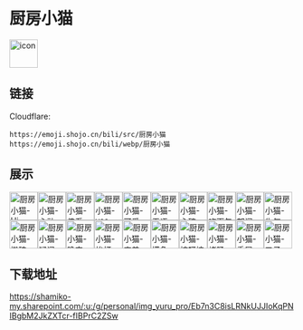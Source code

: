# 厨房小猫
<img src="https://emoji.shojo.cn/bili/src/厨房小猫/icon.png" width="50" height="50" alt="icon">

## 链接
Cloudflare:
```
https://emoji.shojo.cn/bili/src/厨房小猫
https://emoji.shojo.cn/bili/webp/厨房小猫
```
## 展示
<img src="https://emoji.shojo.cn/bili/src/厨房小猫/厨房小猫-Hi.png" width="50" height="50" alt="厨房小猫-Hi"><img src="https://emoji.shojo.cn/bili/src/厨房小猫/厨房小猫-心动.png" width="50" height="50" alt="厨房小猫-心动"><img src="https://emoji.shojo.cn/bili/src/厨房小猫/厨房小猫-佛系.png" width="50" height="50" alt="厨房小猫-佛系"><img src="https://emoji.shojo.cn/bili/src/厨房小猫/厨房小猫-yes.png" width="50" height="50" alt="厨房小猫-yes"><img src="https://emoji.shojo.cn/bili/src/厨房小猫/厨房小猫-可爱.png" width="50" height="50" alt="厨房小猫-可爱"><img src="https://emoji.shojo.cn/bili/src/厨房小猫/厨房小猫-无语.png" width="50" height="50" alt="厨房小猫-无语"><img src="https://emoji.shojo.cn/bili/src/厨房小猫/厨房小猫-心碎.png" width="50" height="50" alt="厨房小猫-心碎"><img src="https://emoji.shojo.cn/bili/src/厨房小猫/厨房小猫-吃面包.png" width="50" height="50" alt="厨房小猫-吃面包"><img src="https://emoji.shojo.cn/bili/src/厨房小猫/厨房小猫-郁闷.png" width="50" height="50" alt="厨房小猫-郁闷"><img src="https://emoji.shojo.cn/bili/src/厨房小猫/厨房小猫-生气.png" width="50" height="50" alt="厨房小猫-生气"><img src="https://emoji.shojo.cn/bili/src/厨房小猫/厨房小猫-搬砖.png" width="50" height="50" alt="厨房小猫-搬砖"><img src="https://emoji.shojo.cn/bili/src/厨房小猫/厨房小猫-疑问.png" width="50" height="50" alt="厨房小猫-疑问"><img src="https://emoji.shojo.cn/bili/src/厨房小猫/厨房小猫-晚安.png" width="50" height="50" alt="厨房小猫-晚安"><img src="https://emoji.shojo.cn/bili/src/厨房小猫/厨房小猫-挨打.png" width="50" height="50" alt="厨房小猫-挨打"><img src="https://emoji.shojo.cn/bili/src/厨房小猫/厨房小猫-害羞.png" width="50" height="50" alt="厨房小猫-害羞"><img src="https://emoji.shojo.cn/bili/src/厨房小猫/厨房小猫-摸鱼.png" width="50" height="50" alt="厨房小猫-摸鱼"><img src="https://emoji.shojo.cn/bili/src/厨房小猫/厨房小猫-挖呀挖.png" width="50" height="50" alt="厨房小猫-挖呀挖"><img src="https://emoji.shojo.cn/bili/src/厨房小猫/厨房小猫-烤肠.png" width="50" height="50" alt="厨房小猫-烤肠"><img src="https://emoji.shojo.cn/bili/src/厨房小猫/厨房小猫-委屈.png" width="50" height="50" alt="厨房小猫-委屈"><img src="https://emoji.shojo.cn/bili/src/厨房小猫/厨房小猫-叉子.png" width="50" height="50" alt="厨房小猫-叉子">

## 下载地址

https://shamiko-my.sharepoint.com/:u:/g/personal/img_yuru_pro/Eb7n3C8isLRNkUJJIoKqPNIBgbM2JkZXTcr-fIBPrC2ZSw